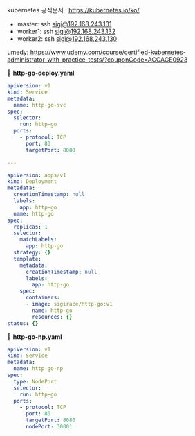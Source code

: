 kubernetes 공식문서 : https://kubernetes.io/ko/



- master: ssh sigi@192.168.243.131
- worker1: ssh sigi@192.168.243.132
- worker2: ssh sigi@192.168.243.130





umedy: https://www.udemy.com/course/certified-kubernetes-administrator-with-practice-tests/?couponCode=ACCAGE0923





📒 **http-go-deploy.yaml**

```yaml
apiVersion: v1
kind: Service
metadata:
  name: http-go-svc
spec:
  selector:
    run: http-go
  ports:
    - protocol: TCP
      port: 80
      targetPort: 8080

---

apiVersion: apps/v1
kind: Deployment
metadata:
  creationTimestamp: null
  labels:
    app: http-go
  name: http-go
spec:
  replicas: 1
  selector:
    matchLabels:
      app: http-go
  strategy: {}
  template:
    metadata:
      creationTimestamp: null
      labels:
        app: http-go
    spec:
      containers:
      - image: sigirace/http-go:v1
        name: http-go
        resources: {}
status: {}
```

📒 **http-go-np.yaml**

```yaml
apiVersion: v1
kind: Service
metadata:
  name: http-go-np
spec:
  type: NodePort
  selector:
    run: http-go
  ports:
    - protocol: TCP
      port: 80
      targetPort: 8080
      nodePort: 30001
```

